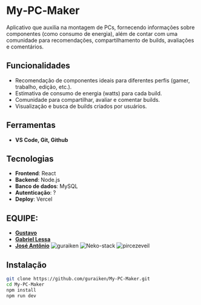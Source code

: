 # My‑PC‑Maker

Aplicativo que auxilia na montagem de PCs, fornecendo informações sobre componentes (como consumo de energia), além de contar com uma comunidade para recomendações, compartilhamento de builds, avaliações e comentários.

## Funcionalidades

- Recomendação de componentes ideais para diferentes perfis (gamer, trabalho, edição, etc.).
- Estimativa de consumo de energia (watts) para cada build.
- Comunidade para compartilhar, avaliar e comentar builds.
- Visualização e busca de builds criados por usuários.

## Ferramentas
- **VS Code, Git, Github**


## Tecnologias

- **Frontend**: React
- **Backend**: Node.js
- **Banco de dados**: MySQL
- **Autenticação**: ?
- **Deploy**: Vercel

## EQUIPE: 
- **[Gustavo](https://github.com/guraiken)**
- **[Gabriel Lessa](https://github.com/Neko-stack)** 
- **[José Antônio](https://github.com/piercezeveil)** 
![guraiken](https://avatars.githubusercontent.com/u/203922917?v=4)
![Neko-stack](https://avatars.githubusercontent.com/u/203922083?v=4)
![pircezeveil](https://avatars.githubusercontent.com/u/203923246?v=4)

## Instalação

```bash
git clone https://github.com/guraiken/My-PC-Maker.git
cd My‑PC‑Maker
npm install
npm run dev
